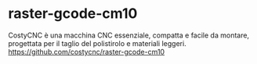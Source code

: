 # raster-gcode-cm10
CostyCNC è una macchina CNC essenziale, compatta e facile da montare, progettata per il taglio del polistirolo e materiali leggeri.
https://github.com/costycnc/raster-gcode-cm10
